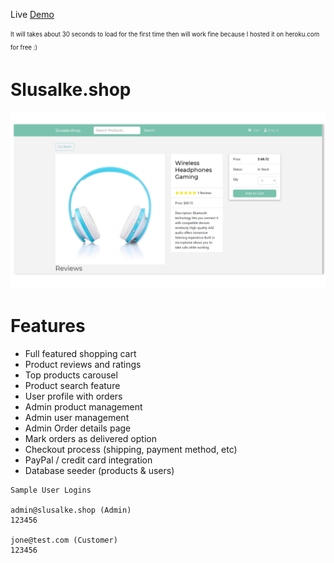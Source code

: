 
Live [Demo](http://www.slusalke.shop/)

<sub><sup>It will takes about 30 seconds to load for the first time then will work fine because I hosted it on heroku.com for free  :)</sup></sub>
# Slusalke.shop
![](./slusalke%20shop.jpg)



 # Features
 - Full featured shopping cart
- Product reviews and ratings
- Top products carousel
- Product search feature
- User profile with orders
- Admin product management
- Admin user management
- Admin Order details page
- Mark orders as delivered option
- Checkout process (shipping, payment method, etc)
- PayPal / credit card integration
- Database seeder (products & users)


```
Sample User Logins

admin@slusalke.shop (Admin)
123456

jone@test.com (Customer)
123456
```
  
  
